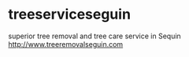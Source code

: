 # treeserviceseguin
superior tree removal and tree care service in Sequin
http://www.treeremovalseguin.com

